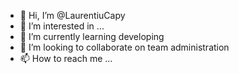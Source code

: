 - 👋 Hi, I’m @LaurentiuCapy
- 👀 I’m interested in ...
- 🌱 I’m currently learning developing
- 💞️ I’m looking to collaborate on team administration
- 📫 How to reach me ...

<!---
LaurentiuCapy/LaurentiuCapy is a ✨ special ✨ repository because its `README.md` (this file) appears on your GitHub profile.
You can click the Preview link to take a look at your changes.
--->
